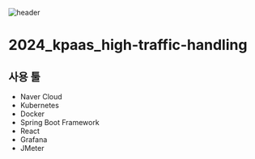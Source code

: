 ![header](https://capsule-render.vercel.app/api?type=waving&color=timeGradient&text=재난%20상황시%20커뮤니티%20마비%20방지를%20위한%0A대용량%20트래픽%20처리%20시스템&animation=twinkling&fontSize=35&height=230)


# 2024_kpaas_high-traffic-handling

## 사용 툴
- Naver Cloud
- Kubernetes
- Docker
- Spring Boot Framework
- React
- Grafana
- JMeter
